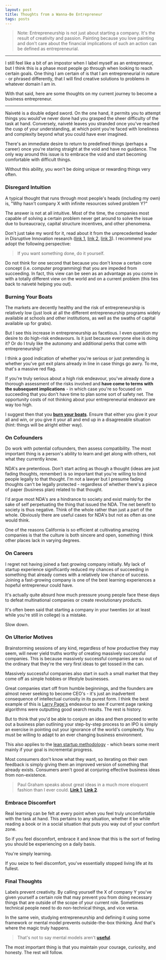 ```yaml
---
layout: post
title: Thoughts from a Wanna-Be Entrepreneur
tags: posts
---
```


>Note: Entrepreneurship is not just about starting a company. It's the result of creativity and passion. Painting because you love painting and don't care about the financial implications of such an action can be defined as entrepreneurial.

---

I still feel like a bit of an impostor when I label myself as an entrepreneur, but I think this is a phase most people go through when looking to reach certain goals. One thing I am certain of is that I am entrepreneurial in nature - or phrased differently, that I will find creative solutions to problems in whatever domain I am in.

With that said, here are some thoughts on my current journey to become a business entrepreneur.

---

Naiveté is a double edged sword. On the one hand, it permits you to attempt things you would've never done had you grasped the sheer difficulty of the task at hand. Conversely, naiveté leaves you stranded once you've reached the cusp of your understanding, at which point you're faced with loneliness and complexity beyond what you could have ever imagined.

There's an immediate desire to return to predefined things (perhaps a career) once you're staring straight at the void and have no guidance. The only way around this issue is to embrace the void and start becoming comfortable with difficult things.

Without this ability, you won't be doing unique or rewarding things very often.

### Disregard Intuition
A typical thought that runs through most people's heads (including my own) is, "Why hasn't company X with infinite resources solved problem Y?"

The answer is not at all intuitive. Most of the time, the companies most capable of solving a certain problem never get around to solve the issue due to bureaucracy, capital structure incentives, and other phenomena.

Don't just take my word for it, read about it from the unprecedented leader in Disruptive Innovation research ([link 1](http://www.claytonchristensen.com/key-concepts/), [link 2](https://hbr.org/2015/12/what-is-disruptive-innovation), [link 3](http://www.amazon.com/gp/product/0062060244?keywords=innovator%27s%20dilemman&qid=1451948490&ref_=sr_1_sc_1&sr=8-1-spell)). I recommend you adopt the following perspective:

>If you want something done, do it yourself.

Do not think for one second that because you don't know a certain core concept (i.e. computer programming) that you are impeded from succeeding. In fact, this view can be seen as an advantage as you come in with a totally different view on the world and on a current problem (this ties back to naiveté helping you out).

### Burning Your Boats
The markets are decently healthy and the risk of entrepreneurship is relatively low (just look at all the different entrepreneurship programs widely available at schools and other institutions, as well as the swaths of capital available up for grabs).

But I see this increase in entrepreneurship as facetious. I even question my desire to do high-risk endeavours. Is it just because everyone else is doing it? Or do I truly like the autonomy and additional perks that come with entrepreneurship?

I think a good indication of whether you're serious or just pretending is whether you've got exit plans already in line in case things go awry. To me, that's a massive red flag.

If you're truly serious about a high risk endeavour, you've already done a thorough assessment of the risks involved and **have come to terms with the subsequent implications** - in which case you're so focused on succeeding that you don't have time to plan some sort of safety net. The opportunity costs of not thinking about your entrepreneurial endeavor are way too high.

I suggest then that you **[burn your boats](http://www.theleadershipcoach.com/2010/burn-your-boats-paul-andrew-keynote-speaker-executive-coach/)**. Ensure that either you give it your all and win, or you give it your all and end up in a disagreeable situation (hint: things will be alright either way).

### On Cofounders
Do work with potential cofounders, then assess compatibility. The most important thing is a person's ability to learn and get along with others, not what they currently know.

NDA's are pretentious. Don't start acting as though a thought (ideas are just fading thoughts, remember) is so important that you're willing to bind people legally to that thought. I'm not a lawyer but I presume fading thoughts can't be legally protected - regardless of whether there's a piece of paper (business plan) related to that thought.

I'd argue most NDA's are a hindrance to society and exist mainly for the sake of self perpetuating the thing that issued the NDA. The net benefit to society is thus negative. Think of the whole rather than just a part of the whole. Obviously there are useful cases for NDA's but not as often as one would think.

One of the reasons California is so efficient at cultivating amazing companies is that the culture is both sincere and open, something I think other places lack in varying degrees.


### On Careers
I regret not having joined a fast growing company initially. My lack of startup experience significantly reduced my chances of succeeding in something that already comes with a relatively low chance of success. Joining a fast-growing company is one of the best learning experiences a hopeful entrepreneur could have.

It's actually quite absurd how much pressure young people face these days to defeat multinational companies or create revolutionary products.

It's often been said that starting a company in your twenties (or at least while you're still in college) is a mistake.

Slow down.


### On Ulterior Motives
Brainstorming sessions of any kind, regardless of how productive they may seem, will never yield truths worthy of creating massively successful companies. This is because massively successful companies are so out of the ordinary that they're the very first ideas to get tossed in the can.

Massively successful companies also start in such a small market that they come off as simple hobbies or lifestyle businesses.

Great companies start off from humble beginnings, and the founders are almost never seeking to become CEO's - it's just an inadvertent consequence of intellectual curiosity in its purest form. I think the best example of this is [Larry Page's](https://en.wikipedia.org/wiki/Larry_Page) endeavour to see if current page ranking algorithms were outputting good search results. The rest is history.

But to think that you'd be able to conjure an idea and then proceed to write out a business plan outlining your step-by-step process to an IPO is simply an exercise in pointing out your ignorance of the world's complexity. You must be willing to adapt to an ever changing business environment.

This also applies to the [lean startup methodology](http://theleanstartup.com/principles) - which bears some merit mainly if your goal is incremental progress.

Most consumers don't know what they want, so iterating on their own feedback is simply giving them an improved version of something that already exists. Consumers aren't good at conjuring effective business ideas from non-existence.

>Paul Graham speaks about great ideas in a much more eloquent fashion than I ever could.
>**[Link 1](http://www.paulgraham.com/before.html)**, **[Link 2](http://www.paulgraham.com/ds.html)**.


### Embrace Discomfort
Real learning can be felt at every point when you feel truly uncomfortable with the task at hand. This pertains to any situation, whether it be while reading a book or in a social situation that puts you way out of your comfort zone.

So if you feel discomfort, embrace it and know that this is the sort of feeling you should be experiencing on a daily basis.

You're simply learning.

If you seize to feel discomfort, you've essentially stopped living life at its fullest.

### Final Thoughts
Labels prevent creativity. By calling yourself the X of company Y you've given yourself a certain role that may prevent you from doing necessary things that are outside of the scope of your current role. Sometimes technical people need to do non-technical things, and vice versa.

In the same vein, studying entrepreneurship and defining it using some framework or mental model prevents outside-the-box thinking. And that's where the magic truly happens.

>That's not to say mental models aren't **[useful](https://www.farnamstreetblog.com/mental-models/)**.

The most important thing is that you maintain your courage, curiosity, and honesty. The rest will follow.
